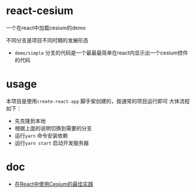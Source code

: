 # react-cesium
一个在react中加载cesium的demo


不同分支是项目不同时期的发展形态
* `demo/simple` 分支的代码是一个最最最简单在react内显示出一个cesium控件的代码

# usage

本项目是使用`create-react-app` 脚手架创建的，按通常的项目运行即可
大体流程如下：
+ 先克隆到本地
+ 根据上面的说明切换到需要的分支
+ 运行`yarn` 命令安装依赖
+ 运行`yarn start` 启动开发服务器

# doc

* [在React中使用Cesium的最佳实践](https://www.yuque.com/czfshine/ni1bli/ihu2g8)
